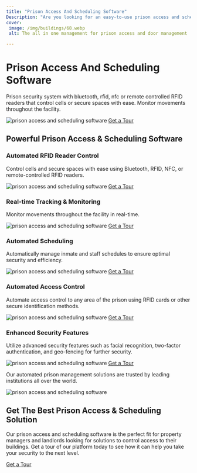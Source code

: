 ```yaml
---
title: "Prison Access And Scheduling Software"
Description: "Are you looking for an easy-to-use prison access and scheduling software to control access to your building? Our software is the perfect solution for landlords and property managers! Explore our range of features to find the best fit for you."
cover: 
 image: /img/buildings/68.webp
 alt: The all in one management for prison access and door management

---
```


<h1>Prison Access And Scheduling Software</h1>
<p>Prison security system with bluetooth, rfid, nfc or remote controlled RFID readers that control cells or secure spaces with ease. Monitor movements throughout the facility. </p>
<img src="/img/buildings/69.webp" alt="prison access and scheduling software"/>
<a href="/contact" class="btn btn-primary">Get a Tour</a>
<h2>Powerful Prison Access & Scheduling Software</h2>
<h3>Automated RFID Reader Control</h3>
<p>Control cells and secure spaces with ease using Bluetooth, RFID, NFC, or remote-controlled RFID readers.</p>
<img src="/img/buildings/70.webp" alt="prison access and scheduling software"/>
<a href="/contact" class="btn btn-primary">Get a Tour</a>
<h3>Real-time Tracking & Monitoring</h3>
<p>Monitor movements throughout the facility in real-time.</p>
<img src="/img/buildings/71.webp" alt="prison access and scheduling software"/>
<a href="/contact" class="btn btn-primary">Get a Tour</a>
<h3>Automated Scheduling</h3>
<p>Automatically manage inmate and staff schedules to ensure optimal security and efficiency.</p>
<img src="/img/buildings/72.webp" alt="prison access and scheduling software"/>
<a href="/contact" class="btn btn-primary">Get a Tour</a>
<h3>Automated Access Control</h3>
<p>Automate access control to any area of the prison using RFID cards or other secure identification methods.</p>
<img src="/img/buildings/73.webp" alt="prison access and scheduling software"/>
<a href="/contact" class="btn btn-primary">Get a Tour</a>
<h3>Enhanced Security Features</h3>
<p>Utilize advanced security features such as facial recognition, two-factor authentication, and geo-fencing for further security.</p>
<img src="/img/buildings/74.webp" alt="prison access and scheduling software"/>
<a href="/contact" class="btn btn-primary">Get a Tour</a>
<p>Our automated prison management solutions are trusted by leading institutions all over the world. </p>
<img src="/img/buildings/75.webp" alt="prison access and scheduling software"/>
<h2>Get The Best Prison Access & Scheduling Solution</h2>
<p>Our prison access and scheduling software is the perfect fit for property managers and landlords looking for solutions to control access to their buildings. Get a tour of our platform today to see how it can help you take your security to the next level.</p>
<a href="/contact" class="btn btn-primary">Get a Tour</a>
